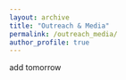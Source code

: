```yaml
---
layout: archive
title: "Outreach & Media"
permalink: /outreach_media/
author_profile: true
---
```


add tomorrow
